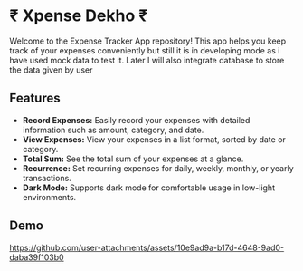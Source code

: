 # ₹ Xpense Dekho ₹ #

Welcome to the Expense Tracker App repository! This app helps you keep track of your expenses conveniently but still it is in developing mode as i have used mock data to test it. Later I will also integrate database to store the data given by user


## Features

- **Record Expenses:** Easily record your expenses with detailed information such as amount, category, and date.
- **View Expenses:** View your expenses in a list format, sorted by date or category.
- **Total Sum:** See the total sum of your expenses at a glance.
- **Recurrence:** Set recurring expenses for daily, weekly, monthly, or yearly transactions.
- **Dark Mode:** Supports dark mode for comfortable usage in low-light environments.

## Demo
https://github.com/user-attachments/assets/10e9ad9a-b17d-4648-9ad0-daba39f103b0




